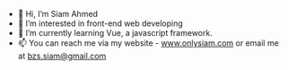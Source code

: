- 👋 Hi, I’m Siam Ahmed
- 👀 I’m interested in front-end web developing
- 🌱 I’m currently learning Vue, a javascript framework.
- 📫 You can reach me via my website - www.onlysiam.com or email me at bzs.siam@gmail.com

